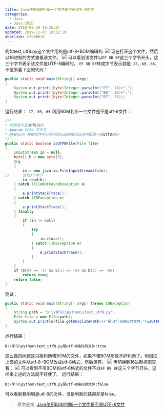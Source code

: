 ```yaml
---
title: Java使用BOM判断一个文件是不是UTF-8文件
categories: 
  - Java
  - Java IO流
date: 2018-08-29 19:35:07
updated: 2019-11-05 10:32:10
abbrlink: 2fe8061d
---
```

例如test_utf8.py这个文件用的是utf-8+BOM编码的.
![](https://i.imgur.com/vtWvrjD.png)
现在打开这个文件，然后以16进制的方式查看该文件。
![](https://i.imgur.com/nLTgZnD.png)
可以看到该文件以`EF BB BF`这三个字节开头，这三个字节表示该文件是UTF-8编码的。
`EF BB BF`转成字节表示就是`-17,-69,-65`.不信来看下面的代码：
```java
public static void main(String[] args)
{
    System.out.print((byte)Integer.parseInt("EF", 16)+",");
    System.out.print((byte)Integer.parseInt("BB", 16)+",");
    System.out.print((byte)Integer.parseInt("BF", 16));
}

```
运行结果：`-17,-69,-65`
利用BOM判断一个文件是不是utf-8文件：
```java
/**
* 判断是不是utf8编码
* @param file 文件名
* @return 根据文件字节序列的头部的编码信息判断是不是utf8编码
*/
public static boolean isUTF8File(File file)
{
    InputStream in = null;
    byte[] b = new byte[3];
    try
    {
        in = new java.io.FileInputStream(file);
//      读取3个字节
        in.read(b);
    } catch (FileNotFoundException e)
    {
        e.printStackTrace();
    } catch (IOException e)
    {
        e.printStackTrace();
    } finally
    {
        if (in != null)
        {
            try
            {
                in.close();
            } catch (IOException e)
            {
                e.printStackTrace();
            }
        }
    }
    if (b[0] == -17 && b[1] == -69 && b[2] == -65)
        return true;
    return false;
}
```
测试：
```java
public static void main(String[] args) throws IOException
{
    String path = "D:\\学习\\python\\test_utf8.py";
    File file = new File(path);
    System.out.println(file.getAbsolutePath()+"是utf-8编码的文件:"+isUTF8File(file));
}

```
运行结果：
```
D:\学习\python\test_utf8.py是utf-8编码的文件:true

```
这么做的问题是只能判断带BOM的文件，如果不带BOM那就不好判断了。例如把上面的文件从utf-8+BOM改成utf-8格式，然后保存。
![](https://i.imgur.com/Nj4BWk9.png)
再切换到16进制视图查看：
![](https://i.imgur.com/giSWXga.png)
可以看到不带BOM的utf-8格式的文件不以`EF BB BF`这三个字节开头，这样来上述的方法就不好使了。
运行结果：
```
D:\学习\python\test_utf8.py是utf-8编码的文件:false
```
可以看到我明明是utf-8的文件，但是判断的结果却是false。

>原文链接: [Java使用BOM判断一个文件是不是UTF-8文件](https://lanlan2017.github.io/blog/2fe8061d/)
